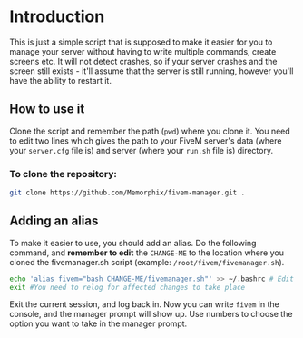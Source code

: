 # Introduction
This is just a simple script that is supposed to make it easier for you to manage your server without having to write multiple commands, create screens etc. It will not detect crashes, so if your server crashes and the screen still exists - it'll assume that the server is still running, however you'll have the ability to restart it. 

## How to use it  
Clone the script and remember the path (``pwd``) where you clone it. You need to edit two lines which gives the path to your FiveM server's data (where your ``server.cfg`` file is) and server (where your ``run.sh`` file is) directory.

### To clone the repository:
```bash
git clone https://github.com/Memorphix/fivem-manager.git .
```

## Adding an alias
To make it easier to use, you should add an alias. Do the following command, and **remember to edit** the ``CHANGE-ME`` to the location where you cloned the fivemanager.sh script (example: ``/root/fivem/fivemanager.sh``).

```bash
echo 'alias fivem="bash CHANGE-ME/fivemanager.sh"' >> ~/.bashrc # Edit CHANGE-ME to path of fivemanager.sh
exit #You need to relog for affected changes to take place
```

Exit the current session, and log back in. Now you can write ``fivem`` in the console, and the manager prompt will show up. Use numbers to choose the option you want to take in the manager prompt.
